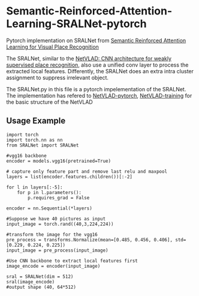 # Semantic-Reinforced-Attention-Learning-SRALNet-pytorch
Pytorch implementation on SRALNet from [Semantic Reinforced Attention Learning for Visual Place Recognition](https://arxiv.org/abs/2108.08443)

The SRALNet, similar to the [NetVLAD: CNN architecture for weakly supervised place recognition](https://arxiv.org/abs/1511.07247), also use a unified conv layer to process the extracted local features. Differently, the SRALNet does an extra intra cluster assignment to suppress irrelevant object.

The SRALNet.py in this file is a pytorch impelementation of the SRALNet. <br>
The implementation has refered to [NetVLAD-pytorch](https://github.com/lyakaap/NetVLAD-pytorch), [NetVLAD-training](https://github.com/Nanne/pytorch-NetVlad) for the basic structure of the NetVLAD

## Usage Example


```
import torch
import torch.nn as nn
from SRALNet import SRALNet

#vgg16 backbone
encoder = models.vgg16(pretrained=True)

# capture only feature part and remove last relu and maxpool
layers = list(encoder.features.children())[:-2]

for l in layers[:-5]: 
    for p in l.parameters():
        p.requires_grad = False

encoder = nn.Sequential(*layers)

#Suppose we have 40 pictures as input
input_image = torch.rand((40,3,224,224))

#transform the image for the vgg16
pre_process = transforms.Normalize(mean=[0.485, 0.456, 0.406], std=[0.229, 0.224, 0.225])
input_image = pre_process(input_image)

#Use CNN backbone to extract local features first
image_encode = encoder(input_image)

sral = SRALNet(dim = 512)
sral(image_encode)
#output shape (40, 64*512)
```


